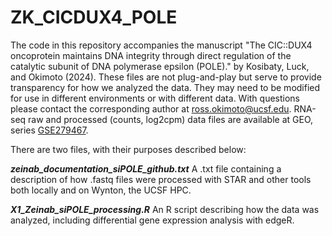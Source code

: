 # ZK_CICDUX4_POLE

The code in this repository accompanies the manuscript "The CIC::DUX4 oncoprotein maintains DNA integrity through direct regulation of the catalytic subunit of DNA polymerase epsilon (POLE)." by Kosibaty, Luck, and Okimoto (2024). These files are not plug-and-play but serve to provide transparency for how we analyzed the data. They may need to be modified for use in different environments or with different data. With questions please contact the corresponding author at ross.okimoto@ucsf.edu. RNA-seq raw and processed (counts, log2cpm) data files are available at GEO, series [GSE279467](https://www.ncbi.nlm.nih.gov/geo/query/acc.cgi?acc=GSE279467).

There are two files, with their purposes described below:

***zeinab_documentation_siPOLE_github.txt*** A .txt file containing a description of how .fastq files were processed with STAR and other tools both locally and on Wynton, the UCSF HPC.

***X1_Zeinab_siPOLE_processing.R*** An R script describing how the data was analyzed, including differential gene expression analysis with edgeR.
